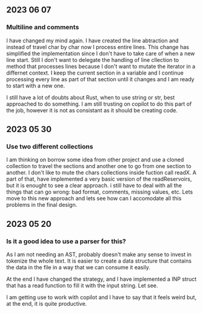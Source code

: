 ## 2023 06 07

### Multiline and comments

I have changed my mind again. I have created the line abtraction and instead of travel char by char now I process entire lines. This change has simplified the implementation since I don't have to take care of when a new line start. Still I don't want to delegate the handling of line cllection to method that processes lines because I don't want to mutate the iterator in a differnet context. I keep the current section in a variable and I continue processing every line as part of that section until it changes and I am ready to start with a new one. 

I still have a lot of doubts about Rust, when to use string or str, best approached to do something. I am still trusting on copilot to do this part of the job, however it is not as consistant as it should be creating code.

## 2023 05 30

### Use two different collections

I am thinking on borrow some idea from other project and use a cloned collection to travel the sections and another one to go from one section to another. I don't like to mute the chars collections inside fuction call readX. A part of that,  have implemented a very basic version of the readReservoirs, but it is enought to see a clear approach. i still have to deal with all the things that can go wrong: bad format, comments, missing values, etc. Lets move to this new approach and lets see how can I accomodate all this problems in the final design.


## 2023 05 20

### Is it a good idea to use a parser for this?

As I am not needing an AST, probably doesn't make any sense to invest in tokenize the whole text. It is easier to create a data structure that contains the data in the file in a way that we can consume it easily.

At the end I have changed the strategy, and I have implemented a INP struct that has a read function to fill it with the input string. Let see. 

I am getting use to work with copilot and I have to say that it feels weird but, at the end, it is quite productive.

